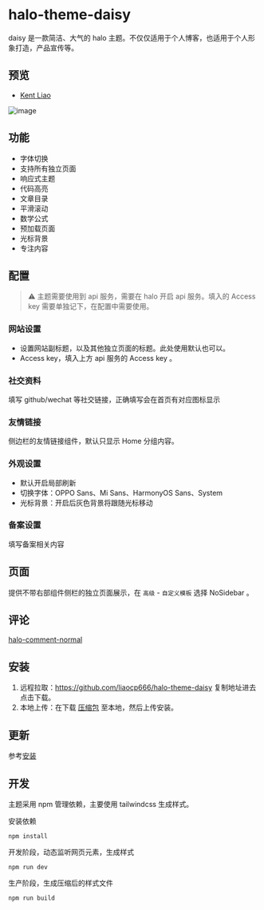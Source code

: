 # halo-theme-daisy

daisy 是一款简洁、大气的 halo 主题。不仅仅适用于个人博客，也适用于个人形象打造，产品宣传等。

## 预览

* [Kent Liao](https://www.kokoo.top)

![image](https://user-images.githubusercontent.com/27202776/184520613-f22ff4d5-0c79-44e9-a390-8ea0a23547de.png)

## 功能

* 字体切换
* 支持所有独立页面
* 响应式主题
* 代码高亮
* 文章目录
* 平滑滚动
* 数学公式
* 预加载页面
* 光标背景
* 专注内容

## 配置

> ⚠️ 主题需要使用到 api 服务，需要在 halo 开启 api 服务。填入的 Access key 需要单独记下，在配置中需要使用。

### 网站设置

* 设置网站副标题，以及其他独立页面的标题。此处使用默认也可以。
* Access key，填入上方 api 服务的 Access key 。

### 社交资料

填写 github/wechat 等社交链接，正确填写会在首页有对应图标显示

### 友情链接

侧边栏的友情链接组件，默认只显示 Home 分组内容。

### 外观设置

* 默认开启局部刷新
* 切换字体：OPPO Sans、Mi Sans、HarmonyOS Sans、System
* 光标背景：开启后灰色背景将跟随光标移动

### 备案设置

填写备案相关内容

## 页面

提供不带右部组件侧栏的独立页面展示，在 `高级` - `自定义模板` 选择 NoSidebar 。

## 评论

[halo-comment-normal](https://github.com/halo-dev/halo-comment-normal)

## 安装

1. 远程拉取：https://github.com/liaocp666/halo-theme-daisy 复制地址进去点击下载。
2. 本地上传：在下载 [压缩包](https://github.com/liaocp666/halo-theme-daisy/archive/refs/heads/main.zip) 至本地，然后上传安装。

## 更新

参考[安装](#安装)

## 开发

主题采用 npm 管理依赖，主要使用 tailwindcss 生成样式。

安装依赖

```shell
npm install
```

开发阶段，动态监听网页元素，生成样式

```shell
npm run dev
```

生产阶段，生成压缩后的样式文件

```shell
npm run build
```
